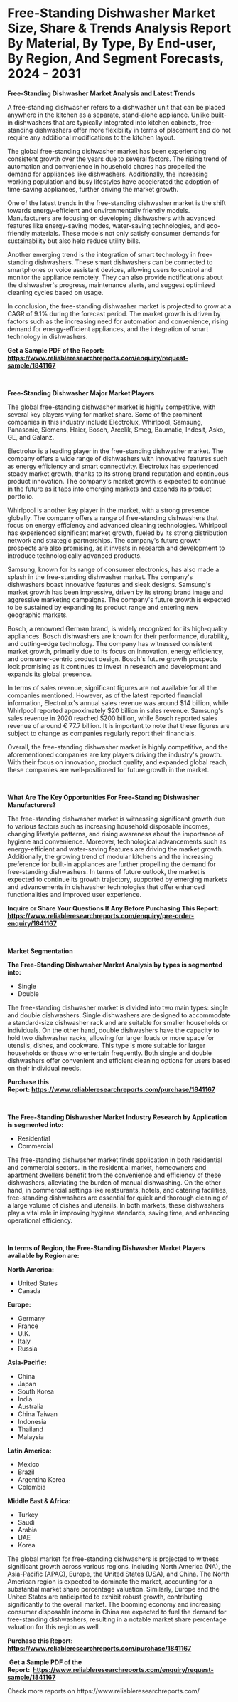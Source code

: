 <p><h1>Free-Standing Dishwasher Market Size, Share & Trends Analysis Report By Material, By Type, By End-user, By Region, And Segment Forecasts, 2024 - 2031</h1></p><p><strong>Free-Standing Dishwasher Market Analysis and Latest Trends</strong></p>
<p><p>A free-standing dishwasher refers to a dishwasher unit that can be placed anywhere in the kitchen as a separate, stand-alone appliance. Unlike built-in dishwashers that are typically integrated into kitchen cabinets, free-standing dishwashers offer more flexibility in terms of placement and do not require any additional modifications to the kitchen layout.</p><p>The global free-standing dishwasher market has been experiencing consistent growth over the years due to several factors. The rising trend of automation and convenience in household chores has propelled the demand for appliances like dishwashers. Additionally, the increasing working population and busy lifestyles have accelerated the adoption of time-saving appliances, further driving the market growth.</p><p>One of the latest trends in the free-standing dishwasher market is the shift towards energy-efficient and environmentally friendly models. Manufacturers are focusing on developing dishwashers with advanced features like energy-saving modes, water-saving technologies, and eco-friendly materials. These models not only satisfy consumer demands for sustainability but also help reduce utility bills.</p><p>Another emerging trend is the integration of smart technology in free-standing dishwashers. These smart dishwashers can be connected to smartphones or voice assistant devices, allowing users to control and monitor the appliance remotely. They can also provide notifications about the dishwasher's progress, maintenance alerts, and suggest optimized cleaning cycles based on usage.</p><p>In conclusion, the free-standing dishwasher market is projected to grow at a CAGR of 9.1% during the forecast period. The market growth is driven by factors such as the increasing need for automation and convenience, rising demand for energy-efficient appliances, and the integration of smart technology in dishwashers.</p></p>
<p><strong>Get a Sample PDF of the Report:&nbsp; <a href="https://www.reliableresearchreports.com/enquiry/request-sample/1841167">https://www.reliableresearchreports.com/enquiry/request-sample/1841167</a></strong></p>
<p>&nbsp;</p>
<p><strong>Free-Standing Dishwasher Major Market Players</strong></p>
<p><p>The global free-standing dishwasher market is highly competitive, with several key players vying for market share. Some of the prominent companies in this industry include Electrolux, Whirlpool, Samsung, Panasonic, Siemens, Haier, Bosch, Arcelik, Smeg, Baumatic, Indesit, Asko, GE, and Galanz.</p><p>Electrolux is a leading player in the free-standing dishwasher market. The company offers a wide range of dishwashers with innovative features such as energy efficiency and smart connectivity. Electrolux has experienced steady market growth, thanks to its strong brand reputation and continuous product innovation. The company's market growth is expected to continue in the future as it taps into emerging markets and expands its product portfolio.</p><p>Whirlpool is another key player in the market, with a strong presence globally. The company offers a range of free-standing dishwashers that focus on energy efficiency and advanced cleaning technologies. Whirlpool has experienced significant market growth, fueled by its strong distribution network and strategic partnerships. The company's future growth prospects are also promising, as it invests in research and development to introduce technologically advanced products.</p><p>Samsung, known for its range of consumer electronics, has also made a splash in the free-standing dishwasher market. The company's dishwashers boast innovative features and sleek designs. Samsung's market growth has been impressive, driven by its strong brand image and aggressive marketing campaigns. The company's future growth is expected to be sustained by expanding its product range and entering new geographic markets.</p><p>Bosch, a renowned German brand, is widely recognized for its high-quality appliances. Bosch dishwashers are known for their performance, durability, and cutting-edge technology. The company has witnessed consistent market growth, primarily due to its focus on innovation, energy efficiency, and consumer-centric product design. Bosch's future growth prospects look promising as it continues to invest in research and development and expands its global presence.</p><p>In terms of sales revenue, significant figures are not available for all the companies mentioned. However, as of the latest reported financial information, Electrolux's annual sales revenue was around $14 billion, while Whirlpool reported approximately $20 billion in sales revenue. Samsung's sales revenue in 2020 reached $200 billion, while Bosch reported sales revenue of around € 77.7 billion. It is important to note that these figures are subject to change as companies regularly report their financials.</p><p>Overall, the free-standing dishwasher market is highly competitive, and the aforementioned companies are key players driving the industry's growth. With their focus on innovation, product quality, and expanded global reach, these companies are well-positioned for future growth in the market.</p></p>
<p>&nbsp;</p>
<p><strong>What Are The Key Opportunities For Free-Standing Dishwasher Manufacturers?</strong></p>
<p><p>The free-standing dishwasher market is witnessing significant growth due to various factors such as increasing household disposable incomes, changing lifestyle patterns, and rising awareness about the importance of hygiene and convenience. Moreover, technological advancements such as energy-efficient and water-saving features are driving the market growth. Additionally, the growing trend of modular kitchens and the increasing preference for built-in appliances are further propelling the demand for free-standing dishwashers. In terms of future outlook, the market is expected to continue its growth trajectory, supported by emerging markets and advancements in dishwasher technologies that offer enhanced functionalities and improved user experience.</p></p>
<p><strong>Inquire or Share Your Questions If Any Before Purchasing This Report: <a href="https://www.reliableresearchreports.com/enquiry/pre-order-enquiry/1841167">https://www.reliableresearchreports.com/enquiry/pre-order-enquiry/1841167</a></strong></p>
<p>&nbsp;</p>
<p><strong>Market Segmentation</strong></p>
<p><strong>The Free-Standing Dishwasher Market Analysis by types is segmented into:</strong></p>
<p><ul><li>Single</li><li>Double</li></ul></p>
<p><p>The free-standing dishwasher market is divided into two main types: single and double dishwashers. Single dishwashers are designed to accommodate a standard-size dishwasher rack and are suitable for smaller households or individuals. On the other hand, double dishwashers have the capacity to hold two dishwasher racks, allowing for larger loads or more space for utensils, dishes, and cookware. This type is more suitable for larger households or those who entertain frequently. Both single and double dishwashers offer convenient and efficient cleaning options for users based on their individual needs.</p></p>
<p><strong>Purchase this Report:&nbsp;<a href="https://www.reliableresearchreports.com/purchase/1841167">https://www.reliableresearchreports.com/purchase/1841167</a></strong></p>
<p>&nbsp;</p>
<p><strong>The Free-Standing Dishwasher Market Industry Research by Application is segmented into:</strong></p>
<p><ul><li>Residential</li><li>Commercial</li></ul></p>
<p><p>The free-standing dishwasher market finds application in both residential and commercial sectors. In the residential market, homeowners and apartment dwellers benefit from the convenience and efficiency of these dishwashers, alleviating the burden of manual dishwashing. On the other hand, in commercial settings like restaurants, hotels, and catering facilities, free-standing dishwashers are essential for quick and thorough cleaning of a large volume of dishes and utensils. In both markets, these dishwashers play a vital role in improving hygiene standards, saving time, and enhancing operational efficiency.</p></p>
<p>&nbsp;</p>
<p><strong>In terms of Region, the Free-Standing Dishwasher Market Players available by Region are:</strong></p>
<p>
    <p> <strong> North America: </strong>
        <ul>
            <li>United States</li>
            <li>Canada</li>
        </ul>
        </p> 
    <p> <strong> Europe: </strong>
        <ul>
            <li>Germany</li>
            <li>France</li>
            <li>U.K.</li>
            <li>Italy</li>
            <li>Russia</li>
        </ul>
        </p> 
    <p> <strong> Asia-Pacific: </strong>
        <ul>
            <li>China</li>
            <li>Japan</li>
            <li>South Korea</li>
            <li>India</li>
            <li>Australia</li>
            <li>China Taiwan</li>
            <li>Indonesia</li>
            <li>Thailand</li>
            <li>Malaysia</li>
        </ul>
        </p> 
    <p> <strong> Latin America: </strong>
        <ul>
            <li>Mexico</li>
            <li>Brazil</li>
            <li>Argentina Korea</li>
            <li>Colombia</li>
        </ul>
        </p> 
    <p> <strong> Middle East & Africa: </strong>
        <ul>
            <li>Turkey</li>
            <li>Saudi</li>
            <li>Arabia</li>
            <li>UAE</li>
            <li>Korea</li>
        </ul>
    </p>
    </p>
<p><p>The global market for free-standing dishwashers is projected to witness significant growth across various regions, including North America (NA), the Asia-Pacific (APAC), Europe, the United States (USA), and China. The North American region is expected to dominate the market, accounting for a substantial market share percentage valuation. Similarly, Europe and the United States are anticipated to exhibit robust growth, contributing significantly to the overall market. The booming economy and increasing consumer disposable income in China are expected to fuel the demand for free-standing dishwashers, resulting in a notable market share percentage valuation for this region as well.</p></p>
<p><strong>Purchase this Report: <a href="https://www.reliableresearchreports.com/purchase/1841167">https://www.reliableresearchreports.com/purchase/1841167</a></strong></p>
<p>&nbsp;<strong>Get a Sample PDF of the Report:&nbsp;&nbsp;<a href="https://www.reliableresearchreports.com/enquiry/request-sample/1841167">https://www.reliableresearchreports.com/enquiry/request-sample/1841167</a></strong></p>
<p><strong></strong></p>
<p>Check more reports on https://www.reliableresearchreports.com/</p>